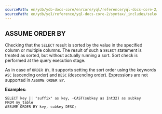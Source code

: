 ```yaml
---
sourcePath: en/ydb/ydb-docs-core/en/core/yql/reference/yql-docs-core-2/syntax/_includes/select/assume_order_by.md
sourcePath: en/ydb/yql/reference/yql-docs-core-2/syntax/_includes/select/assume_order_by.md
---
```


## ASSUME ORDER BY

Checking that the `SELECT` result is sorted by the value in the specified column or multiple columns. The result of such a `SELECT` statement is treated as sorted, but without actually running a sort. Sort check is performed at the query execution stage.

As in case of `ORDER BY`, it supports setting the sort order using the keywords `ASC` (ascending order) and `DESC` (descending order). Expressions are not supported in `ASSUME ORDER BY`.

**Examples:**

``` yql
SELECT key || "suffix" as key, -CAST(subkey as Int32) as subkey
FROM my_table
ASSUME ORDER BY key, subkey DESC;
```
